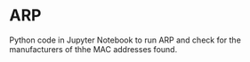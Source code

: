 # ARP
 Python code in Jupyter Notebook to run ARP and check for the manufacturers of thhe MAC addresses found.
